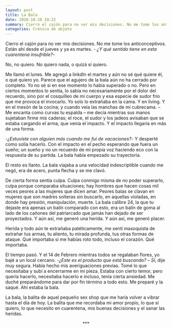 ```yaml
---
layout: post
title: La Bala
date: 2020-10-28 19:22
summary: Cierro el cajón para no ver mis decisiones. No me tome los anticonceptivos. Están ahí desde el jueves y ya es martes. - ¿Y qué sentido tiene en esta cuarentena insufrible?- 
categories: Crónica de objeto
---
```


Cierro el cajón para no ver mis decisiones. No me tome los anticonceptivos. Están ahí desde el jueves y ya es martes. - *¿Y qué sentido tiene en esta cuarentena insufrible?*-

No, no quiero. No quiero nada, o quizá sí quiero.

Me llamó el lunes. Me agregó a linkdIn el martes y aún no sé qué quiere él, o qué quiero yo. Parece que el agujero de la bala aún no ha cerrado por completo.
Yo no sé si en ese momento lo había superado o no. Pero en ciertos momentos lo sentía, lo sabía no necesariamente por el dolor del recuerdo, sino por el cosquilleo de mi cuerpo y esa especie de sudor frío que me provoca el invocarlo. Yo solo lo extrañaba en la cama. Y en living. Y en el mesón de la cocina; y cuando veía las manchas de mi cubrecama. – Me encanta como curvas tu espalda – me decía mientras sus manos sujetaban firme mis caderas; el roce, el sudor y los jadeos avisaban que se estaba cargando el arma, que venía el impacto. Y el impacto llegaría en más de una forma.

-*¿Estuviste con alguien más cuando me fui de vacaciones?*- Y desperté como solía hacerlo. Con el impacto en el pecho esperando que fuera un sueño; un sueño y no un recuerdo de mi propia voz haciendo eco con la respuesta de su partida. La bala había empezado su trayectoria.

El resto es llanto. La bala viajaba a una velocidad indescriptible cuando me negó, era de acero, punta flecha y se me clavó.

De cierta forma sentía culpa. Culpa conmigo misma de no poder superarlo, culpa porque comparaba situaciones; hay hombres que hacen cosas mil veces peores a las mujeres que dicen amar. Peores balas se clavan en mujeres que son madres solteras sin buscarlo, en aquellas violadas, en donde hay presión, manipulación, muerte. La bala calibre 24, la que tu dejaste era apenas un balín comparado con esto, era un balín de goma al lado de los cañones del patriarcado que jamás han dejado de ser proyectados. Y aún así, me generó una herida. Y aún así, me generó placer.

Herida y todo aún te extrañaba patéticamente, me sentí masoquista de extrañar tus armas, tu aliento, tu mirada profunda, tus otras formas de ataque. Qué importaba si me habías roto todo, incluso el corazón. Qué importaba.

El tiempo pasó. Y el 14 de Febrero mientras todos se regalaban flores, yo bajé a un local cercano. -*¿Este es el producto que está buscando?* – *Sí*, dije muy segura. Había hecho mis averiguaciones previas. Tomé lo que necesitaba y subí a encerrarme en mi pieza. Estaba con cierto temor, pero quería hacerlo, necesitaba hacerlo e incluso, tenía cierta ansiedad. Me duché preparándome para dar por fin término a todo esto. Me preparé y la saqué.
Ahí estaba la bala.

La bala, la balita de aquel pequeño sex shop que me haría volver a vibrar hasta el día de hoy. La balita que me recordaba mi amor propio, lo que sí quiero, lo que necesito en cuarentena, mis buenas decisiones y el sanar las heridas.


<center> *** </center>

